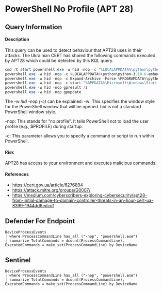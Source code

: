 # PowerShell No Profile (APT 28)

## Query Information

#### Description
This query can be used to detect behaviour that APT28 uses in their attacks. The Ukrainian CERT has shared the following commands executed by APT28 which could be detected by this KQL query. 

```PowerShell
cmd /C start powershell.exe -w hid -nop -c "%LOCALAPPDATA%\python\python-3.10.0-embed-amd64\python.exe %LOCALAPPDATA%\python\python-3.10.0-embed-amd64\Client.py"
powershell.exe -w hid -nop -c %LOCALAPPDATA%\python\python-3.10.0-embed-amd64\python.exe %LOCALAPPDATA%\python\python-3.10.0-embed-amd64\Client.py
powershell.exe -w hid -nop -c Expand-Archive -Force %PROGRAMDATA%\python.zip %PROGRAMDATA%\python
powershell.exe -w hid -nop -c start "%APPDATA%\Microsoft\Windows\Start Menu\Programs\Startup\SystemUpdate.lnk"
powershell.exe -w hid -nop gpresult /z
powershell.exe -w hid -nop gpupdate
```

The *-w hid -nop (-c)* can be explained:
-w: This specifies the window style for the PowerShell window that will be opened. hid is not a standard PowerShell window style.

-nop: This stands for "no profile". It tells PowerShell not to load the user profile (e.g., $PROFILE) during startup.

-c: This parameter allows you to specify a command or script to run within PowerShell.

#### Risk
APT28 has access to your environment and executes malicious commands.

#### References
- https://cert.gov.ua/article/6276894
- https://attack.mitre.org/groups/G0007/
- https://medium.com/cyberscribers-exploring-cybersecurity/apt28-from-initial-damage-to-domain-controller-threats-in-an-hour-cert-ua-8399-1944dd6edcdf

## Defender For Endpoint
```KQL
DeviceProcessEvents
| where ProcessCommandLine has_all ("-nop", "powershell.exe")
| summarize TotalCommands = dcount(ProcessCommandLine), ExecutedCommands = make_set(ProcessCommandLine) by DeviceName
```
## Sentinel
```KQL
DeviceProcessEvents
| where ProcessCommandLine has_all ("-nop", "powershell.exe")
| summarize TotalCommands = dcount(ProcessCommandLine), ExecutedCommands = make_set(ProcessCommandLine) by DeviceName
```